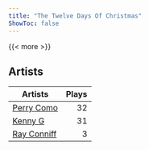 ```yaml
---
title: "The Twelve Days Of Christmas"
ShowToc: false
---
```


{{< more >}}

## Artists
Artists | Plays 
----- | -----: 
[Perry Como](/artists/perry-como-197) | 32
[Kenny G](/artists/kenny-g-7789) | 31
[Ray Conniff](/artists/ray-conniff-104848) | 3

